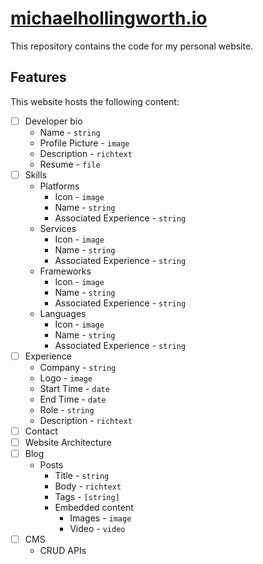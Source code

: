# [michaelhollingworth.io](michaelhollingworth.io)

This repository contains the code for my personal website.

## Features

This website hosts the following content:

- [ ] Developer bio
  * Name - `string`
  * Profile Picture - `image`
  * Description - `richtext`
  * Resume - `file`
- [ ] Skills
  * Platforms
    * Icon - `image`
    * Name - `string`
    * Associated Experience - `string`
  * Services
    * Icon - `image`
    * Name - `string`
    * Associated Experience - `string`
  * Frameworks
    * Icon - `image`
    * Name - `string`
    * Associated Experience - `string`
  * Languages
    * Icon - `image`
    * Name - `string`
    * Associated Experience - `string`
- [ ] Experience
  * Company - `string`
  * Logo - `image`
  * Start Time - `date`
  * End Time - `date`
  * Role - `string`
  * Description - `richtext`
- [ ] Contact
- [ ] Website Architecture
- [ ] Blog
  * Posts
    * Title - `string`
    * Body - `richtext`
    * Tags - `[string]`
    * Embedded content
      * Images - `image`
      * Video - `video`
- [ ] CMS
  * CRUD APIs
